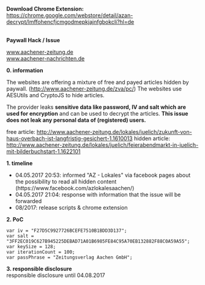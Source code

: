 <b>Download Chrome Extension:</b><br>
https://chrome.google.com/webstore/detail/azan-decrypt/lmffohencfjcmgodmepkjajnfgbokcli?hl=de<br><br>

<b>Paywall Hack / Issue</b></br>

www.aachener-zeitung.de</br>
www.aachener-nachrichten.de</br>

<b>0. information</b></br>

The websites are offering a mixture of free and payed articles hidden by paywall. (http://www.aachener-zeitung.de/zva/pc/)
The websites use AESUtils and CryptoJS to hide articles.

The provider leaks <b>sensitive data like password, IV and salt which are used for encryption</b> and can be used to decrypt the articles.
<b>This issue does not leak any personal data of (registered) users.</b>

free article: http://www.aachener-zeitung.de/lokales/juelich/zukunft-von-haus-overbach-ist-langfristig-gesichert-1.1610013
hidden article: http://www.aachener-zeitung.de/lokales/juelich/feierabendmarkt-in-juelich-mit-bilderbuchstart-1.1622101

<b>1. timeline</b></br>

<ul>
<li>04.05.2017 20:53: informed "AZ - Lokales" via facebook pages about the possibility to read all hidden content (https://www.facebook.com/azlokalesaachen/)</li>
<li>04.05.2017 21:04: response with information that the issue will be forwarded</li>
<li>08/2017: release scripts & chrome extension</li>
</ul>

<b>2. PoC</b></br>

    var iv = "F27D5C9927726BCEFE7510B1BDD3D137";
    var salt = "3FF2EC019C627B945225DEBAD71A01B6985FE84C95A70EB132882F88C0A59A55";
    var keySize = 128;
    var iterationCount = 100;
    var passPhrase = "Zeitungsverlag Aachen GmbH";


<b>3. responsible disclosure</b></br>
responsible disclosure until 04.08.2017
</ul>
